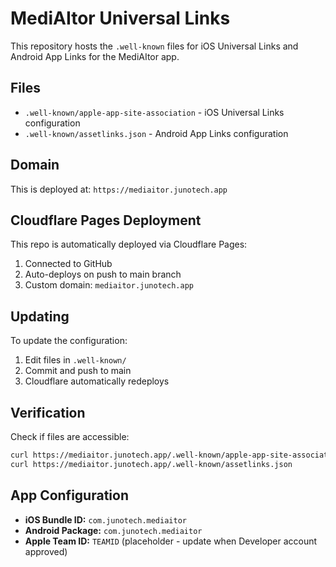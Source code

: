 # MediAItor Universal Links

This repository hosts the `.well-known` files for iOS Universal Links and Android App Links for the MediAItor app.

## Files

- `.well-known/apple-app-site-association` - iOS Universal Links configuration
- `.well-known/assetlinks.json` - Android App Links configuration

## Domain

This is deployed at: `https://mediaitor.junotech.app`

## Cloudflare Pages Deployment

This repo is automatically deployed via Cloudflare Pages:
1. Connected to GitHub
2. Auto-deploys on push to main branch
3. Custom domain: `mediaitor.junotech.app`

## Updating

To update the configuration:
1. Edit files in `.well-known/`
2. Commit and push to main
3. Cloudflare automatically redeploys

## Verification

Check if files are accessible:
```bash
curl https://mediaitor.junotech.app/.well-known/apple-app-site-association
curl https://mediaitor.junotech.app/.well-known/assetlinks.json
```

## App Configuration

- **iOS Bundle ID:** `com.junotech.mediaitor`
- **Android Package:** `com.junotech.mediaitor`
- **Apple Team ID:** `TEAMID` (placeholder - update when Developer account approved)
